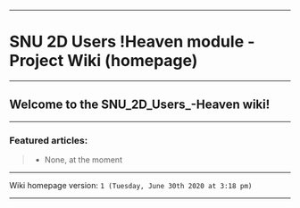 
***

# SNU 2D Users !Heaven module - Project Wiki (homepage)

***

## Welcome to the SNU_2D_Users_-Heaven wiki!

***

### Featured articles:

> * None, at the moment

***

Wiki homepage version: `1 (Tuesday, June 30th 2020 at 3:18 pm)`

***
